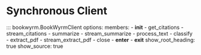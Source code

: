 # Synchronous Client

::: bookwyrm.BookWyrmClient
    options:
      members:
        - __init__
        - get_citations
        - stream_citations
        - summarize
        - stream_summarize
        - process_text
        - classify
        - extract_pdf
        - stream_extract_pdf
        - close
        - __enter__
        - __exit__
      show_root_heading: true
      show_source: true
